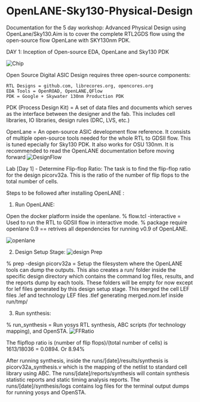 # OpenLANE-Sky130-Physical-Design
Documentation for the 5 day workshop: Advanced Physical Design using OpenLane/Sky130.Aim is to cover the complete RTL2GDS flow using the open-source flow OpenLane with SKY130nm PDK.

DAY 1: Inception of Open-source EDA, OpenLane and Sky130 PDK

![Chip](https://github.com/PriyankaShinde2/OpenLANE-Sky130-Physical-Design/assets/135041446/1f761ee6-b500-4549-8bda-025f02e90220)

Open Source Digital ASIC Design requires three open-source components:

    RTL Designs = github.com, librecores.org, opencores.org
    EDA Tools = OpenROAD, OpenLANE,QFlow
    PDK = Google + Skywater 130nm Production PDK
PDK (Process Design Kit) = A set of data files and documents which serves as the interface between the designer and the fab. This includes cell libraries, IO libraries, design rules (DRC, LVS, etc.)

OpenLane = An open-source ASIC development flow reference. It consists of multiple open-source tools needed for the whole RTL to GDSII flow. This is tuned epecially for Sky130 PDK. It also works for OSU 130nm. It is recommended to read the OpenLANE documentation before moving forward
![DesignFlow](https://github.com/PriyankaShinde2/OpenLANE-Sky130-Physical-Design/assets/135041446/5598aa22-01ec-45de-a987-df1a6edec648)

Lab [Day 1] - Determine Flip-flop Ratio:
The task is to find the flip-flop ratio for the design picorv32a. This is the ratio of the number of flip flops to the total number of cells.

Steps to be followed after installing OpenLANE :
1. Run OpenLANE:

Open the docker platform inside the openlane.
% flow.tcl -interactive = Used to run the RTL to GDSII flow in interactive mode.
% package require openlane 0.9 == retrives all dependencies for running v0.9 of OpenLANE.

![openlane](https://github.com/PriyankaShinde2/OpenLANE-Sky130-Physical-Design/assets/135041446/7f5f616d-50c0-4a2b-9917-377844288046)

2. Design Setup Stage:
![design Prep](https://github.com/PriyankaShinde2/OpenLANE-Sky130-Physical-Design/assets/135041446/f8064ace-077d-43fb-9ca0-e4903e43d6d8)

% prep -design picorv32a = Setup the filesystem where the OpenLANE tools can dump the outputs. This also creates a run/ folder inside the specific design directory which contains the command log files, results, and the reports dump by each tools. These folders will be empty for now except for lef files generated by this design setup stage. This merged the cell LEF files .lef and technology LEF files .tlef generating merged.nom.lef inside run/tmp/



3. Run synthesis:

% run_synthesis = Run yosys RTL synthesis, ABC scripts (for technology mapping), and OpenSTA.
![FFRatio](https://github.com/PriyankaShinde2/OpenLANE-Sky130-Physical-Design/assets/135041446/202aafd9-6d31-4990-8926-3592335ceaba)

The flipflop ratio is (number of flip flops)/(total number of cells) is 1613/18036 = 0.0894. Or 8.94%

After running synthesis, inside the runs/[date]/results/synthesis is picorv32a_synthesis.v which is the mapping of the netlist to standard cell library using ABC. The runs/[date]/reports/synthesis will contain synthesis statistic reports and static timing analysis reports. The runs/[date]/synthesis/logs contains log files for the terminal output dumps for running yosys and OpenSTA.
